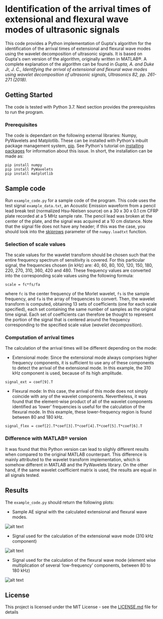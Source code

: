 # Identification of the arrival times of extensional and flexural wave modes of ultrasonic signals

This code provides a Python implementation of Gupta's algorithm for the identification of the arrival times of extensional and flexural wave modes using the wavelet decomposition of ultrasonic signals. It is based on Gupta's own version of the algorithm, originally written in MATLAB®. A complete explanation of the algorithm can be found in *Gupta, A. and Duke Jr, J. C., Identifying the arrival of extensional and flexural wave modes using wavelet decomposition of ultrasonic signals, Ultrasonics 82, pp. 261-271 (2018).*

## Getting Started

The code is tested with Python 3.7. Next section provides the prerequisites to run the program.

### Prerequisites

The code is dependant on the following external libraries: Numpy, PyWavelets and Matplotlib. These can be installed with Python's inbuilt package management system, [pip](https://pip.pypa.io/en/stable/). See Python's tutorial on [installing packages](https://packaging.python.org/tutorials/installing-packages/#id17) for information about this issue. In short, the installation can be made as:

```
pip install numpy
pip install PyWavelets
pip install matplotlib
```

## Sample code

Run `example_code.py` for a sample code of the program. This code uses the test signal `example_data.txt`, an Acoustic Emission waveform from a pencil lead break test (normalized Hsu-Nielsen source) on a 30 x 30 x 0.1 cm CFRP plate recorded at a 5 MHz sample rate. The pencil lead was broken at the center of the plate, and the signal was acquired at a 10 cm distance. Note that the signal file does not have any header; if this was the case, you should look into the [skiprows](https://docs.scipy.org/doc/numpy-1.15.0/reference/generated/numpy.loadtxt.html) parameter of the `numpy.loadtxt` function.

### Selection of scale values

The scale values for the wavelet transform should be chosen such that the entire frequency spectrum of sensitivity is covered. For this particular signal, the frequencies chosen (in kHz) are: 40, 60, 80, 100, 120, 150, 180, 220, 270, 310, 360, 420 and 480. These frequency values are converted into the corresponding scale values using the following formula:

```
scale = fc*fs/fa
```

where `fc` is the center frequency of the Morlet wavelet, `fs` is the sample frequency, and `fa` is the array of frequencies to convert.
Then, the wavelet transform is computed, obtaining 13 sets of coefficients (one for each scale specified), each set containing the same number of samples as the original time signal. Each set of coefficients can therefore be thought to represent the portion of the signal that is centered around the frequency corresponding to the specified scale value (*wavelet decomposition*).

### Computation of arrival times

The calculation of the arrival times will be different depending on the mode:

* Extensional mode: Since the extensional mode always comprises higher frequency components, it is sufficient to use any of these components to detect the arrival of the extensional mode. In this example, the 310 kHz component is used, because of its high amplitude.

```
signal_ext = coef[9].T  
```

* Flexural mode: In this case, the arrival of this mode does not simply coincide with any of the wavelet components. Nevertheless, it was found that the element-wise product of all of the wavelet components identified as ‘lower’ frequencies is useful for the calculation of the flexural mode. In this example, these lower-frequency region is found between 80 and 180 kHz.

```
signal_flex = coef[2].T*coef[3].T*coef[4].T*coef[5].T*coef[6].T
```

### Difference with MATLAB® version

It was found that this Python version can lead to slighly different results when compared to the original MATLAB counterpart. This difference is mainly attributed to the wavelet transform implementation, which is somehow different in MATLAB and the PyWavelets library. On the other hand, if the same wavelet coefficient matrix is used, the results are equal in all signals tested.

## Results

The `example_code.py` should return the following plots:

- Sample AE signal with the calculated extensional and flexural wave modes.

![alt text](https://i.imgur.com/dJPUtlb.png)

- Signal used for the calculation of the extensional wave mode (310 kHz component)

![alt text](https://i.imgur.com/194yT7Q.png)

- Signal used for the calculation of the flexural wave mode (element wise multiplication of several ‘low-frequency’ components, between 80 to 180 kHz)

![alt text](https://i.imgur.com/q5GiHeh.png)

## License

This project is licensed under the MIT License - see the [LICENSE.md](LICENSE.md) file for details
